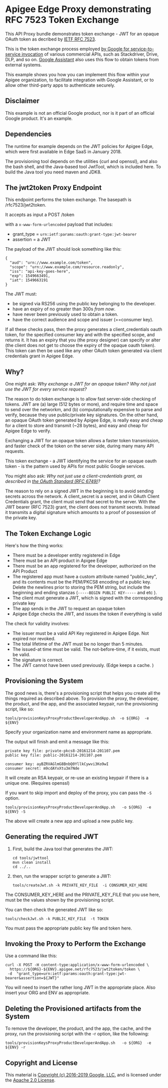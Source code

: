 # Apigee Edge Proxy demonstrating RFC 7523 Token Exchange

This API Proxy bundle demonstrates token exchange - JWT for an opaque OAuth
token as decribed by [IETF RFC 7523](https://tools.ietf.org/html/rfc7523).

This is the token exchange process employed [by Google for service-to-service
invocation](https://developers.google.com/identity/protocols/OAuth2ServiceAccount)
of various commercial APIs, such as Stackdriver, Drive, DLP, and so on.  [Google
Assistant](https://developers.google.com/actions/identity/oauth2-assertion-flow)
also uses this flow to obtain tokens from external systems.

This example shows you how you can implement this flow within your Apigee
organization, to facilitate integration with Google Assistant, or to allow other
third-party apps to authenticate securely.


## Disclaimer

This example is not an official Google product, nor is it part of an official
Google product. It's an example.


## Dependencies

The runtime for example depends on the JWT policies for Apigee Edge, which were
first available in Edge SaaS in January 2018.

The provisioning tool depends on the utilities {curl and openssl}, and also the
bash shell, and the Java-based tool JwtTool, which is included here. To build
the Java tool you need maven and JDK8.


## The jwt2token Proxy Endpoint

This endpoint performs the token exchange. The basepath is /rfc7523/jwt2token.

It accepts as input a POST /token

with a `x-www-form-urlencoded` payload that includes:

* grant_type = `urn:ietf:params:oauth:grant-type:jwt-bearer`
* assertion = a JWT

The payload of the JWT should look something like this:
```
{
  "aud": "urn://www.example.com/token",
  "scope": "urn://www.example.com/resource.readonly",
  "iss": "api-key-goes-here",
  "exp": 1549663491,
  "iat": 1549663191
}
```

The JWT must:
* be signed via RS256 using the public key belonging to the developer.
* have an expiry of no greater than 300s _from now_.
* have never been previously used to obtain a token.
* have the correct audience and scope and issuer (==consumer key).

If all these checks pass, then the proxy generates a client_credentials oauth
token, for the specified consumer key and with the specified scope, and returns
it. It has an expiry that you (the proxy designer) can specify or alter (the
client does not get to choose the expiry of the opaque oauth token). This token
can then be used like any other OAuth token generated via client credentials
grant in Apigee Edge.

## Why?

One might ask: _Why exchange a JWT for an opaque token? Why not just use the JWT
for every service request?_

The reason to do token exchange is to allow fast server-side checking of
tokens. JWT are (a) large (512 bytes or more), and require time and space to
send over the networkm, and (b) computationally expensive to parse and verify,
because they use public/private key signatures. On the other hand, an opaque
OAuth token generated by Apigee Edge, is really easy and cheap for a client to
store and transmit (~28 bytes), and easy and cheap for Apigee Edge to verify.

Exchanging a JWT for an opaque token allows a faster token transmission, and
faster check of the token on the server side, during many many API requests.

This token exchange - a JWT identifying the service for an opaque oauth token -
is the pattern used by APIs for most public Google services.

You might also ask: _Why not just use a client-credentials grant, as described
in [the OAuth Standard (RFC 6749)](https://tools.ietf.org/html/rfc6749)?_

The reason to rely on a signed JWT in the beginning is to avoid sending secrets
across the network. A client_secret is a secret, and in OAuth Client Credentials
grant, the client must send that secret to the server. With the JWT bearer (RFC
7523) grant, the client does not transmit secrets. Instead it transmits a
digital signature which amounts to a proof of possession of the private key.


## The Token Exchange Logic

Here's how the thing works:
* There must be a developer entity registered in Edge
* There must be an API product in Apigee Edge
* There must be an app registered for the developer, authorized on the API Product
* The registered app must have a custom attribute named "public_key", and its contents must be the PEM/PKCS8 encoding of a public key. Delete the newlines prior to storing the PEM string, but include the beginning and ending stanzas (`-----BEGIN PUBLIC KEY-----` and etc ).
* The client must generate a JWT, which is signed with the corresponding private key
* The app sends in the JWT to request an opaque token
* Apigee Edge checks the JWT, and issues the token if everything is valid

The check for validity involves:
* The issuer must be a valid API Key registered in Apigee Edge. Not expired nor revoked.
* The total lifetime of the JWT must be no longer than 5 minutes.
* The issued-at time must be valid. The not-before-time, if it exists, must be valid.
* The signature is correct.
* The JWT cannot have been used previously.  (Edge keeps a cache. )


## Provisioning the System

The good news is, there's a provisioning script that helps you create all the
things required as described above. To provision the proxy, the developer, the
product, and the app, and the associated keypair, run the provisioning script,
like so:

```
tools/provisionKeysProxyProductDeveloperAndApp.sh  -o ${ORG}  -e ${ENV}
```

Specify your organization name and environment name as appropriate.

The output will finish and emit a message like this:

```
private key file: private-pkcs8-20161214-201107.pem
public key file: public-20161214-201107.pem

consumer key: ayBZRVAGlmG8BnbQ0YllkCywvi3Ko9wI
consumer secret: m9cdAYxXtu3m7Nde
```

It will create an RSA keypair, or re-use an existing keypair if there is a unique one. (Requires openssl)


If you want to skip import and deploy of the proxy, you can pass the `-S` option.

```
tools/provisionKeysProxyProductDeveloperAndApp.sh   -o ${ORG}  -e ${ENV} -S
```

The above will create a new app and upload a new public key.


## Generating the required JWT

1. First, build the Java tool that generates the JWT:

   ```
   cd tools/jwttool
   mvn clean install
   cd ../..
   ```

2. then, run the wrapper script to generate a JWT:

   ```
   tools/createJwt.sh -k PRIVATE_KEY_FILE  -i CONSUMER_KEY_HERE
   ```

The CONSUMER_KEY_HERE and the PRIVATE_KEY_FILE that you use here, must be the
values shown by the provisioning script.

You can then check the generated JWT like so:

```
tools/checkJwt.sh -k PUBLIC_KEY_FILE  -t TOKEN
```

You must pass the appropriate public key file and token here.


## Invoking the Proxy to Perform the Exchange

Use a command like this:

```
curl -X POST -H content-type:application/x-www-form-urlencoded \
  https://${ORG}-${ENV}.apigee.net/rfc7523/jwt2token/token \
 -d  "grant_type=urn:ietf:params:oauth:grant-type:jwt-bearer&assertion=${JWT}"
```

You will need to insert the rather long JWT in the appropriate place.
Also insert your ORG and ENV as appropriate.


## Deleting the Provisioned artifacts from the System

To remove the developer, the product, and the app, the cache, and the proxy, run
the provisioning script with the -r option, like the following:

```
tools/provisionKeysProxyProductDeveloperAndApp.sh   -o ${ORG}  -e ${ENV} -r

```

## Copyright and License

This material is [Copyright (c) 2016-2019 Google, LLC.](NOTICE)
and is licensed under the [Apache 2.0 License](LICENSE).
